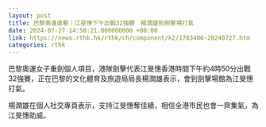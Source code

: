 ```yaml
---
layout: post
title: 巴黎奧運直擊｜江旻憓下午出戰32強賽　楊潤雄到劍擊場打氣
date: 2024-07-27 14:58:21.000000000 +08:00
link: https://news.rthk.hk/rthk/ch/component/k2/1763406-20240727.htm
categories: rthk
---
```


巴黎奧運女子重劍個人項目，港隊劍擊代表江旻憓香港時間下午約4時50分出戰32強賽，正在巴黎的文化體育及旅遊局局長楊潤雄表示，會到劍擊場館為江旻憓打氣。

楊潤雄在個人社交專頁表示，支持江旻憓奪佳績，相信全港市民也會一齊集氣，為江旻憓助威。

